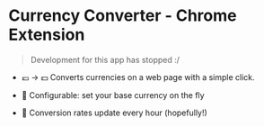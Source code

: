 # Currency Converter - Chrome Extension

> Development for this app has stopped :/

- 💷 -> 💵 Converts currencies on a web page with a simple click.

- 💸 Configurable: set your base currency on the fly

- 🏦 Conversion rates update every hour (hopefully!)
